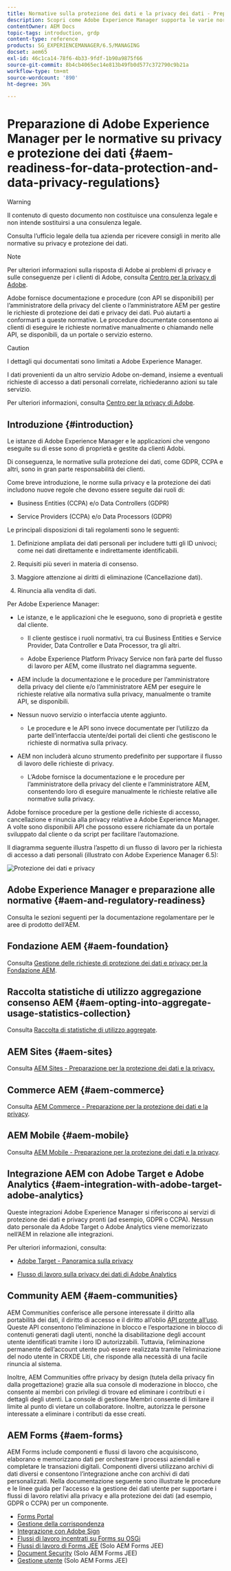 ```yaml
---
title: Normative sulla protezione dei dati e la privacy dei dati - Preparazione di Adobe Experience Manager
description: Scopri come Adobe Experience Manager supporta le varie normative su privacy e protezione dei dati. Include il Regolamento generale sulla protezione dei dati (RGPD) dell’UE, il California Consumer Privacy Act e le modalità per conformarsi quando si implementa un nuovo progetto AEM.
contentOwner: AEM Docs
topic-tags: introduction, grdp
content-type: reference
products: SG_EXPERIENCEMANAGER/6.5/MANAGING
docset: aem65
exl-id: 46c1ca14-78f6-4b33-9fdf-1b90a9875f66
source-git-commit: 8b4cb4065ec14e813b49fb0d577c372790c9b21a
workflow-type: tm+mt
source-wordcount: '890'
ht-degree: 36%

---
```


# Preparazione di Adobe Experience Manager per le normative su privacy e protezione dei dati {#aem-readiness-for-data-protection-and-data-privacy-regulations}

>[!WARNING]
>
>Il contenuto di questo documento non costituisce una consulenza legale e non intende sostituirsi a una consulenza legale.
>
>Consulta l’ufficio legale della tua azienda per ricevere consigli in merito alle normative su privacy e protezione dei dati.

>[!NOTE]
>
>Per ulteriori informazioni sulla risposta di Adobe ai problemi di privacy e sulle conseguenze per i clienti di Adobe, consulta [Centro per la privacy di Adobe](https://www.adobe.com/it/privacy.html).

Adobe fornisce documentazione e procedure (con API se disponibili) per l’amministratore della privacy del cliente o l’amministratore AEM per gestire le richieste di protezione dei dati e privacy dei dati. Può aiutarti a conformarti a queste normative. Le procedure documentate consentono ai clienti di eseguire le richieste normative manualmente o chiamando nelle API, se disponibili, da un portale o servizio esterno.

>[!CAUTION]
>
>I dettagli qui documentati sono limitati a Adobe Experience Manager.
>
>I dati provenienti da un altro servizio Adobe on-demand, insieme a eventuali richieste di accesso a dati personali correlate, richiederanno azioni su tale servizio.
>
>Per ulteriori informazioni, consulta [Centro per la privacy di Adobe](https://www.adobe.com/it/privacy.html).

## Introduzione {#introduction}

Le istanze di Adobe Experience Manager e le applicazioni che vengono eseguite su di esse sono di proprietà e gestite da clienti Adobi.

Di conseguenza, le normative sulla protezione dei dati, come GDPR, CCPA e altri, sono in gran parte responsabilità dei clienti.

Come breve introduzione, le norme sulla privacy e la protezione dei dati includono nuove regole che devono essere seguite dai ruoli di:

* Business Entities (CCPA) e/o Data Controllers (GDPR)

* Service Providers (CCPA) e/o Data Processors (GDPR)

Le principali disposizioni di tali regolamenti sono le seguenti:

1. Definizione ampliata dei dati personali per includere tutti gli ID univoci; come nei dati direttamente e indirettamente identificabili.

2. Requisiti più severi in materia di consenso.

3. Maggiore attenzione ai diritti di eliminazione (Cancellazione dati).

4. Rinuncia alla vendita di dati.

Per Adobe Experience Manager:

* Le istanze, e le applicazioni che le eseguono, sono di proprietà e gestite dal cliente.

   * Il cliente gestisce i ruoli normativi, tra cui Business Entities e Service Provider, Data Controller e Data Processor, tra gli altri.

   * Adobe Experience Platform Privacy Service non farà parte del flusso di lavoro per AEM, come illustrato nel diagramma seguente.

* AEM include la documentazione e le procedure per l’amministratore della privacy del cliente e/o l’amministratore AEM per eseguire le richieste relative alla normativa sulla privacy, manualmente o tramite API, se disponibili.

* Nessun nuovo servizio o interfaccia utente aggiunto.

   * Le procedure e le API sono invece documentate per l’utilizzo da parte dell’interfaccia utente/dei portali dei clienti che gestiscono le richieste di normativa sulla privacy.

* AEM non includerà alcuno strumento predefinito per supportare il flusso di lavoro delle richieste di privacy.

   * L’Adobe fornisce la documentazione e le procedure per l’amministratore della privacy del cliente e l’amministratore AEM, consentendo loro di eseguire manualmente le richieste relative alle normative sulla privacy.

Adobe fornisce procedure per la gestione delle richieste di accesso, cancellazione e rinuncia alla privacy relative a Adobe Experience Manager. A volte sono disponibili API che possono essere richiamate da un portale sviluppato dal cliente o da script per facilitare l’automazione.

Il diagramma seguente illustra l’aspetto di un flusso di lavoro per la richiesta di accesso a dati personali (illustrato con Adobe Experience Manager 6.5):

![Protezione dei dati e privacy](assets/data-protection-and-privacy-01.png)

## Adobe Experience Manager e preparazione alle normative {#aem-and-regulatory-readiness}

Consulta le sezioni seguenti per la documentazione regolamentare per le aree di prodotto dell’AEM.

## Fondazione AEM {#aem-foundation}

Consulta [Gestione delle richieste di protezione dei dati e privacy per la Fondazione AEM](/help/sites-administering/handling-gdpr-requests-for-aem-platform.md).

## Raccolta statistiche di utilizzo aggregazione consenso AEM {#aem-opting-into-aggregate-usage-statistics-collection}

Consulta [Raccolta di statistiche di utilizzo aggregate](/help/sites-deploying/opt-in-aggregated-usage-statistics.md).

## AEM Sites {#aem-sites}

Consulta [AEM Sites - Preparazione per la protezione dei dati e la privacy.](/help/sites-administering/gdpr-compliance-sites.md)

## Commerce AEM {#aem-commerce}

Consulta [AEM Commerce - Preparazione per la protezione dei dati e la privacy](/help/sites-administering/gdpr-compliance-commerce.md).

## AEM Mobile {#aem-mobile}

Consulta [AEM Mobile - Preparazione per la protezione dei dati e la privacy](/help/mobile/aem-mobile-gdpr-compliance.md).

## Integrazione AEM con Adobe Target e Adobe Analytics {#aem-integration-with-adobe-target-adobe-analytics}

Queste integrazioni Adobe Experience Manager si riferiscono ai servizi di protezione dei dati e privacy pronti (ad esempio, GDPR o CCPA). Nessun dato personale da Adobe Target o Adobe Analytics viene memorizzato nell’AEM in relazione alle integrazioni.

Per ulteriori informazioni, consulta:

* [Adobe Target - Panoramica sulla privacy](https://developer.adobe.com/target/before-implement/privacy/cmp-privacy-and-general-data-protection-regulation/?lang=en)

* [Flusso di lavoro sulla privacy dei dati di Adobe Analytics](https://experienceleague.adobe.com/docs/analytics/admin/admin-tools/data-governance/an-gdpr-workflow.html?lang=it)

## Community AEM {#aem-communities}

AEM Communities conferisce alle persone interessate il diritto alla portabilità dei dati, il diritto di accesso e il diritto all’oblio [API pronte all’uso](/help/communities/user-ugc-management-service.md). Queste API consentono l’eliminazione in blocco e l’esportazione in blocco di contenuti generati dagli utenti, nonché la disabilitazione degli account utente identificati tramite i loro ID autorizzabili. Tuttavia, l’eliminazione permanente dell’account utente può essere realizzata tramite l’eliminazione del nodo utente in CRXDE Liti, che risponde alla necessità di una facile rinuncia al sistema.

Inoltre, AEM Communities offre privacy by design (tutela della privacy fin dalla progettazione) grazie alla sua console di moderazione in blocco, che consente ai membri con privilegi di trovare ed eliminare i contributi e i dettagli degli utenti. La console di gestione Membri consente di limitare il limite al punto di vietare un collaboratore. Inoltre, autorizza le persone interessate a eliminare i contributi da esse creati.

## AEM Forms {#aem-forms}

AEM Forms include componenti e flussi di lavoro che acquisiscono, elaborano e memorizzano dati per orchestrare i processi aziendali e completare le transazioni digitali. Componenti diversi utilizzano archivi di dati diversi e consentono l’integrazione anche con archivi di dati personalizzati. Nella documentazione seguente sono illustrate le procedure e le linee guida per l’accesso e la gestione dei dati utente per supportare i flussi di lavoro relativi alla privacy e alla protezione dei dati (ad esempio, GDPR o CCPA) per un componente.

* [Forms Portal](/help/forms/using/forms-portal-handling-user-data.md)
* [Gestione della corrispondenza](/help/forms/using/correspondence-management-handling-user-data.md)
* [Integrazione con Adobe Sign](/help/forms/using/integration-adobe-sign-handling-user-data.md)
* [Flussi di lavoro incentrati su Forms su OSGi](/help/forms/using/forms-workflow-osgi-handling-user-data.md)
* [Flussi di lavoro di Forms JEE](/help/forms/using/forms-workflow-jee-handling-user-data.md) (Solo AEM Forms JEE)
* [Document Security](/help/forms/using/document-security-handling-user-data.md) (Solo AEM Forms JEE)
* [Gestione utente](/help/forms/using/user-management-handling-user-data.md) (Solo AEM Forms JEE)

